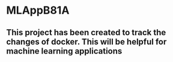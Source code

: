 # MLAppB81A

## This project has been created to track the changes of docker. This will be helpful for machine learning applications
